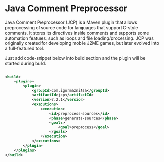 # Java Comment Preprocessor

Java Comment Preprocessor (JCP) is a Maven plugin that allows preprocessing of source code for languages that support
C-style comments. It stores its directives inside comments and supports some automation features, such as loops and file
loading/processing. JCP was originally created for developing mobile J2ME games, but later evolved into a full-featured
tool.

Just add code-snippet below into build section and the plugin will be started during build.

```xml

<build>
    <plugins>
        <plugin>
            <groupId>com.igormaznitsa</groupId>
            <artifactId>jcp</artifactId>
            <version>7.2.1</version>
            <executions>
                <execution>
                    <id>preprocess-sources</id>
                    <phase>generate-sources</phase>
                    <goals>
                        <goal>preprocess</goal>
                    </goals>
                </execution>
            </executions>
        </plugin>
    </plugins>
</build>    
```
